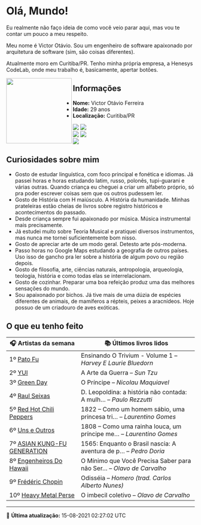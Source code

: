 # Olá, Mundo!

Eu realmente não faço ideia de como você veio parar aqui, mas vou te contar um pouco a meu respeito.

Meu nome é Victor Otávio. Sou um engenheiro de software apaixonado por arquitetura de software (sim, são coisas diferentes).

Atualmente moro em Curitiba/PR. Tenho minha própria empresa, a Henesys CodeLab, onde meu trabalho é, basicamente, apertar botões.

<img align="left" src="https://github.com/vctrtvfrrr/vctrtvfrrr/raw/master/octocat.png" alt="" width="175" />

## Informações

- **Nome:** Victor Otávio Ferreira
- **Idade:** 29 anos
- **Localização:** Curitiba/PR

[![](https://img.shields.io/badge/LinkedIn-victorotavio-blue)](https://www.linkedin.com/in/victorotavio/) [![](https://img.shields.io/badge/Twitter-@vctrtvfrrr-blue)](https://twitter.com/vctrtvfrrr)  
[![](https://img.shields.io/badge/GitHub-vctrtvfrrr-24292e)](https://github.com/vctrtvfrrr) [![](https://img.shields.io/badge/GitLab-vctrtvfrrr-ec5d16)](https://gitlab.com/vctrtvfrrr)  
[![](https://img.shields.io/badge/Email-victor@otavioferreira.com.br-red)](mailto:victor@otavioferreira.com.br)  

## Curiosidades sobre mim

-   Gosto de estudar linguística, com foco principal e fonética e idiomas. Já passei horas e horas estudando latim, russo, polonês, tupi-guarani e várias outras. Quando criança eu cheguei a criar um alfabeto próprio, só pra poder escrever coisas sem que os outros pudessem ler.
-   Gosto de História com H maiúsculo. A História da humanidade. Minhas prateleiras estão cheias de livros sobre registro históricos e acontecimentos do passado.
-   Desde criança sempre fui apaixonado por música. Música instrumental mais precisamente.
-   Já estudei muito sobre Teoria Musical e pratiquei diversos instrumentos, mas nunca me tornei suficientemente bom nisso.
-   Gosto de apreciar arte de um modo geral. Detesto arte pós-moderna.
-   Passo horas no Google Maps estudando a geografia de outros países. Uso isso de gancho pra ler sobre a história de algum povo ou região depois.
-   Gosto de filosofia, arte, ciências naturais, antropologia, arqueologia, teologia, história e como todas elas se interrelacionam.
-   Gosto de cozinhar. Preparar uma boa refeição produz uma das melhores sensações do mundo.
-   Sou apaixonado por bichos. Já tive mais de uma dúzia de espécies diferentes de animais, de mamiferos a répteis, peixes a aracnídeos. Hoje possuo de um criadouro de aves exóticas.


## O que eu tenho feito

|                               🎧 Artistas da semana                               |                      📚 Últimos livros lidos                      |
|-----------------------------------------------------------------------------------|-------------------------------------------------------------------|
| 1º [Pato Fu](https://www.last.fm/music/Pato+Fu)                                   | Ensinando O Trivium - Volume 1	–	_Harvey E Laurie Bluedorn_         |
| 2º [YUI](https://www.last.fm/music/YUI)                                           | A Arte da Guerra	–	_Sun Tzu_                                        |
| 3º [Green Day](https://www.last.fm/music/Green+Day)                               | O Príncipe	–	_Nicolau Maquiavel_                                    |
| 4º [Raul Seixas](https://www.last.fm/music/Raul+Seixas)                           | D. Leopoldina: a história não contada: A mulh…	–	_Paulo Rezzutti_   |
| 5º [Red Hot Chili Peppers](https://www.last.fm/music/Red+Hot+Chili+Peppers)       | 1822 – Como um homem sábio, uma princesa tri…	–	_Laurentino Gomes_  |
| 6º [Uns e Outros](https://www.last.fm/music/Uns+e+Outros)                         | 1808 – Como uma rainha louca, um príncipe me…	–	_Laurentino Gomes_  |
| 7º [ASIAN KUNG-FU GENERATION](https://www.last.fm/music/ASIAN+KUNG-FU+GENERATION) | 1565: Enquanto o Brasil nascia: A aventura de p…	–	_Pedro Doria_    |
| 8º [Engenheiros Do Hawaii](https://www.last.fm/music/Engenheiros+Do+Hawaii)       | O Mínimo que Você Precisa Saber para não Ser…	–	_Olavo de Carvalho_ |
| 9º [Frédéric Chopin](https://www.last.fm/music/Fr%C3%A9d%C3%A9ric+Chopin)         | Odisséia	–	_Homero (trad. Carlos Alberto Nunes)_                    |
| 10º [Heavy Metal Perse](https://www.last.fm/music/Heavy+Metal+Perse)              | O imbecil coletivo	–	_Olavo de Carvalho_                            |


---

🚀 **Última atualização:** 15-08-2021 02:27:02 UTC